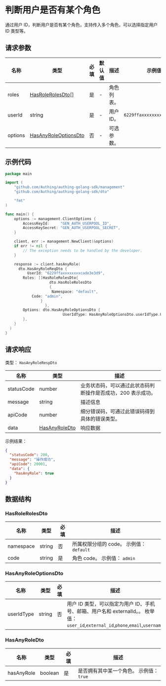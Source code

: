 # 判断用户是否有某个角色

<!--
  警告⚠️：
  不要直接修改该文档，
  https://github.com/Authing/authing-docs-factory
  使用该项目进行生成
-->

<LastUpdated />

通过用户 ID，判断用户是否有某个角色，支持传入多个角色，可以选择指定用户 ID 类型等。

## 请求参数

| 名称    | 类型                                                     | 必填 | 默认值 | 描述       | 示例值                     |
| ------- | -------------------------------------------------------- | ---- | ------ | ---------- | -------------------------- |
| roles   | <a href="#HasRoleRolesDto">HasRoleRolesDto[]</a>         | 是   | -      | 角色列表。 |                            |
| userId  | string                                                   | 是   | -      | 用户 ID。  | `6229ffaxxxxxxxxcade3e3d9` |
| options | <a href="#HasAnyRoleOptionsDto">HasAnyRoleOptionsDto</a> | 否   | -      | 可选参数。 |                            |

## 示例代码

```go
package main

import (
    "github.com/Authing/authing-golang-sdk/management"
    "github.com/Authing/authing-golang-sdk/dto"

    "fmt"
)

func main() {
    options := management.ClientOptions {
        AccessKeyId:     "GEN_AUTH_USERPOOL_ID",
        AccessKeySecret: "GEN_AUTH_USERPOOL_SECRET",
    }

    client, err := management.NewClient(&options)
    if err != nil {
        // The exception needs to be handled by the developer.
    }

    response := client.hasAnyRole(
      dto.HasAnyRoleReqDto {
          UserId: "6229ffaxxxxxxxxcade3e3d9",
        Roles: []HasRoleRolesDto{
                    dto.HasRoleRolesDto
                    {
                     Namespace: "default",
            Code: "admin",
                }
                  },
        Options: dto.HasAnyRoleOptionsDto {
                          UserIdType: HasAnyRoleOptionsDto.userIdType.USER_ID,
        },
    }
  )
}
```

## 请求响应

类型： `HasAnyRoleRespDto`

| 名称       | 类型                                       | 描述                                                         |
| ---------- | ------------------------------------------ | ------------------------------------------------------------ |
| statusCode | number                                     | 业务状态码，可以通过此状态码判断操作是否成功，200 表示成功。 |
| message    | string                                     | 描述信息                                                     |
| apiCode    | number                                     | 细分错误码，可通过此错误码得到具体的错误类型。               |
| data       | <a href="#HasAnyRoleDto">HasAnyRoleDto</a> | 响应数据                                                     |

示例结果：

```json
{
  "statusCode": 200,
  "message": "操作成功",
  "apiCode": 20001,
  "data": {
    "hasAnyRole": true
  }
}
```

## 数据结构

### <a id="HasRoleRolesDto"></a> HasRoleRolesDto

| 名称      | 类型   | 必填 | 描述                                     |
| --------- | ------ | ---- | ---------------------------------------- |
| namespace | string | 否   | 所属权限分组的 code。 示例值： `default` |
| code      | string | 是   | 角色 code。 示例值： `admin`             |

### <a id="HasAnyRoleOptionsDto"></a> HasAnyRoleOptionsDto

| 名称       | 类型   | 必填 | 描述                                                                                                                              |
| ---------- | ------ | ---- | --------------------------------------------------------------------------------------------------------------------------------- |
| userIdType | string | 否   | 用户 ID 类型，可以指定为用户 ID、手机号、邮箱、用户名和 externalId。。 枚举值：`user_id`,`external_id`,`phone`,`email`,`username` |

### <a id="HasAnyRoleDto"></a> HasAnyRoleDto

| 名称       | 类型    | 必填 | 描述                                     |
| ---------- | ------- | ---- | ---------------------------------------- |
| hasAnyRole | boolean | 是   | 是否拥有其中某一个角色。 示例值： `true` |
